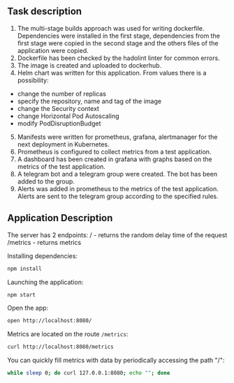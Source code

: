 ## Task description

1. The multi-stage builds approach was used for writing dockerfile. Dependencies were installed in the first stage, dependencies from the first stage were copied in the second stage and the others files of the application were copied.
2. Dockerfile has been checked by the hadolint linter for common errors.
3. The image is created and uploaded to dockerhub.
4. Helm chart was written for this application.
From values there is a possibility:
- change the number of replicas
- specify the repository, name and tag of the image
- change the Security context
- change Horizontal Pod Autoscaling
- modify PodDisruptionBudget
5. Manifests were written for prometheus, grafana, alertmanager for the next deployment in Kubernetes. 
6. Prometheus is configured to collect metrics from a test application.
7. A dashboard has been created in grafana with graphs based on the metrics of the test application.
8. A telegram bot and a telegram group were created. The bot has been added to the group.
9. Alerts was added in prometheus to the metrics of the test application. Alerts are sent to the telegram group according to the specified rules.

## Application Description

The server has 2 endpoints:
/ - returns the random delay time of the request
/metrics - returns metrics

Installing dependencies:
```bash
npm install
```

Launching the application:
```bash
npm start
```

Open the app:
```bash
open http://localhost:8080/
```
Metrics are located on the route `/metrics`:
```bash
curl http://localhost:8080/metrics
```

You can quickly fill metrics with data by periodically accessing the path "/":

```bash
while sleep 0; do curl 127.0.0.1:8080; echo ""; done


